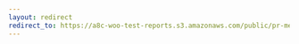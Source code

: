 ```yaml
---
layout: redirect
redirect_to: https://a8c-woo-test-reports.s3.amazonaws.com/public/pr-merge/37696/e2e/index.html
---
```

